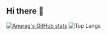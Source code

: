 ## Hi there 👋
[![Anurag's GitHub stats](https://github-readme-stats.vercel.app/api?username=ByeongJo-Park)](https://github.com/anuraghazra/github-readme-stats)
![Top Langs](https://github-readme-stats.vercel.app/api/top-langs/?username=ByeongJo-Park&layout=compact)
<!--
**ByeongJo-Park/ByeongJo-Park** is a ✨ _special_ ✨ repository because its `README.md` (this file) appears on your GitHub profile.

Here are some ideas to get you started:

- 🔭 I’m currently working on ...
- 🌱 I’m currently learning ...
- 👯 I’m looking to collaborate on ...
- 🤔 I’m looking for help with ...
- 💬 Ask me about ...
- 📫 How to reach me: ...
- 😄 Pronouns: ...
- ⚡ Fun fact: ...
-->
